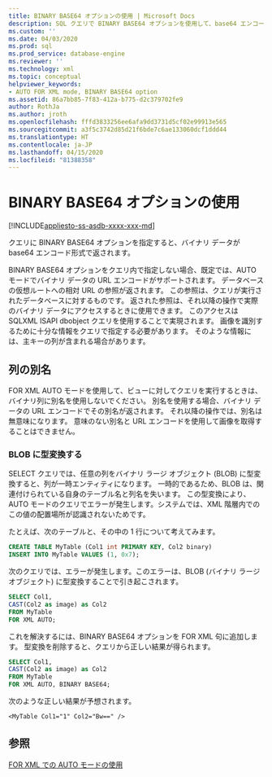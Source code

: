 ```yaml
---
title: BINARY BASE64 オプションの使用 | Microsoft Docs
description: SQL クエリで BINARY BASE64 オプションを使用して、base64 エンコード形式のバイナリ データを取得する方法について説明します。
ms.custom: ''
ms.date: 04/03/2020
ms.prod: sql
ms.prod_service: database-engine
ms.reviewer: ''
ms.technology: xml
ms.topic: conceptual
helpviewer_keywords:
- AUTO FOR XML mode, BINARY BASE64 option
ms.assetid: 86a7bb85-7f83-412a-b775-d2c379702fe9
author: RothJa
ms.author: jroth
ms.openlocfilehash: fffd3833256ee6afa9dd3731d5cf02e99913e565
ms.sourcegitcommit: a3f5c3742d85d21f6bde7c6ae133060dcf1ddd44
ms.translationtype: HT
ms.contentlocale: ja-JP
ms.lasthandoff: 04/15/2020
ms.locfileid: "81388358"
---
```

# <a name="use-the-binary-base64-option"></a>BINARY BASE64 オプションの使用

[!INCLUDE[appliesto-ss-asdb-xxxx-xxx-md](../../includes/appliesto-ss-asdb-xxxx-xxx-md.md)]

クエリに BINARY BASE64 オプションを指定すると、バイナリ データが base64 エンコード形式で返されます。

BINARY BASE64 オプションをクエリ内で指定しない場合、既定では、AUTO モードでバイナリ データの URL エンコードがサポートされます。 データベースの仮想ルートへの相対 URL の参照が返されます。 この参照は、クエリが実行されたデータベースに対するものです。 返された参照は、それ以降の操作で実際のバイナリ データにアクセスするときに使用できます。 このアクセスは SQLXML ISAPI dbobject クエリを使用することで実現されます。 画像を識別するために十分な情報をクエリで指定する必要があります。 そのような情報には、主キーの列が含まれる場合があります。

## <a name="column-alias"></a>列の別名

FOR XML AUTO モードを使用して、ビューに対してクエリを実行するときは、バイナリ列に別名を使用しないでください。 別名を使用する場合、バイナリ データの URL エンコードでその別名が返されます。 それ以降の操作では、別名は無意味になります。 意味のない別名と URL エンコードを使用して画像を取得することはできません。

### <a name="cast-to-a-blob"></a>BLOB に型変換する

SELECT クエリでは、任意の列をバイナリ ラージ オブジェクト (BLOB) に型変換すると、列が一時エンティティになります。 一時的であるため、BLOB は、関連付けられている自身のテーブル名と列名を失います。 この型変換により、AUTO モードのクエリでエラーが発生します。システムでは、XML 階層内でのこの値の配置場所が認識されないためです。

たとえば、次のテーブルと、その中の 1 行について考えてみます。

```sql
CREATE TABLE MyTable (Col1 int PRIMARY KEY, Col2 binary)
INSERT INTO MyTable VALUES (1, 0x7);
```

次のクエリでは、エラーが発生します。このエラーは、BLOB (バイナリ ラージ オブジェクト) に型変換することで引き起こされます。

```sql
SELECT Col1,
CAST(Col2 as image) as Col2
FROM MyTable
FOR XML AUTO;
```

これを解決するには、BINARY BASE64 オプションを FOR XML 句に追加します。 型変換を削除すると、クエリから正しい結果が得られます。

```sql
SELECT Col1,
CAST(Col2 as image) as Col2
FROM MyTable
FOR XML AUTO, BINARY BASE64;
```

次のような正しい結果が予想されます。

```console
<MyTable Col1="1" Col2="Bw==" />
```

## <a name="see-also"></a>参照

[FOR XML での AUTO モードの使用](../../relational-databases/xml/use-auto-mode-with-for-xml.md)
